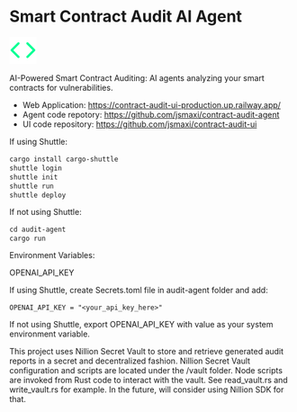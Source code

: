 # Smart Contract Audit AI Agent

![Logo](./logo.svg)

AI-Powered Smart Contract Auditing: AI agents analyzing your smart contracts for vulnerabilities.

- Web Application: https://contract-audit-ui-production.up.railway.app/
- Agent code repotory: https://github.com/jsmaxi/contract-audit-agent
- UI code repository: https://github.com/jsmaxi/contract-audit-ui

If using Shuttle:

```
cargo install cargo-shuttle
shuttle login
shuttle init
shuttle run
shuttle deploy
```

If not using Shuttle:

```console
cd audit-agent
cargo run
```

Environment Variables:

OPENAI_API_KEY

If using Shuttle, create Secrets.toml file in audit-agent folder and add:

```
OPENAI_API_KEY = "<your_api_key_here>"
```

If not using Shuttle, export OPENAI_API_KEY with value as your system environment variable.

This project uses Nillion Secret Vault to store and retrieve generated audit reports in a secret and decentralized fashion. Nillion Secret Vault configuration and scripts are located under the /vault folder. Node scripts are invoked from Rust code to interact with the vault. See read_vault.rs and write_vault.rs for example. In the future, will consider using Nillion SDK for that.
